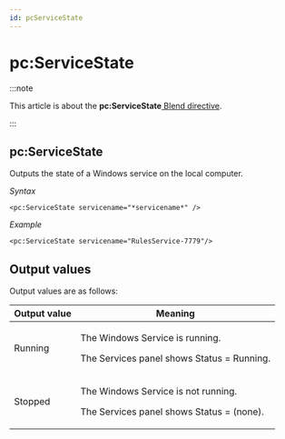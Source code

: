 ```yaml
---
id: pcServiceState
---
```


# pc:ServiceState




:::note

This article is about the **pc:ServiceState**[ Blend directive](/docs/Repositories/Blend_directives).

:::

## **pc:ServiceState**

Outputs the state of a Windows service on the local computer.

*Syntax*

```
<pc:ServiceState servicename="*servicename*" />
```

*Example*

```language-xml
<pc:ServiceState servicename="RulesService-7779"/>
```

## Output values

Output values are as follows:

|**Output value**|**Meaning**|
|--------|--------|
|Running |<p>The Windows Service is running.</p><p>The Services panel shows Status = Running.</p>|
|Stopped |<p>The Windows Service is not running.</p><p>The Services panel shows Status = (none).</p>|



 